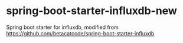 # spring-boot-starter-influxdb-new
Spring boot starter for influxdb, modified from https://github.com/betacatcode/spring-boot-starter-influxdb
